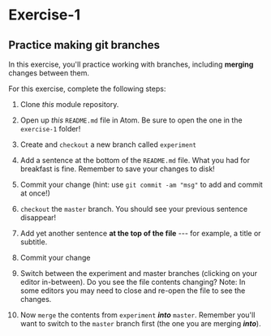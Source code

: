 # Exercise-1
## Practice making git branches

In this exercise, you'll practice working with branches, including **merging** changes between them.

For this exercise, complete the following steps:

1. Clone _this_ module repository.

2. Open up _this_ `README.md` file in Atom. Be sure to open the one in the `exercise-1` folder!

3. Create and `checkout` a new branch called `experiment`

4. Add a sentence at the bottom of the `README.md` file. What you had for breakfast is fine. Remember to save your changes to disk!

5. Commit your change (hint: use `git commit -am "msg"` to add and commit at once!)

6. `checkout` the `master` branch. You should see your previous sentence disappear!

7. Add yet another sentence **at the top of the file** --- for example, a title or subtitle.

8. Commit your change

9. Switch between the experiment and master branches (clicking on your editor in-between). Do you see the file contents changing? Note: In some editors you may need to close and re-open the file to see the changes.

10. Now `merge` the contents from `experiment` ___into___ `master`. Remember you'll want to switch to the `master` branch first (the one you are merging ___into___).
